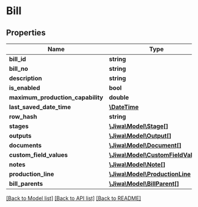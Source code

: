 # Bill

## Properties
Name | Type | Description | Notes
------------ | ------------- | ------------- | -------------
**bill_id** | **string** |  | [optional] 
**bill_no** | **string** |  | [optional] 
**description** | **string** |  | [optional] 
**is_enabled** | **bool** |  | [optional] 
**maximum_production_capability** | **double** |  | [optional] 
**last_saved_date_time** | [**\DateTime**](\DateTime.md) |  | [optional] 
**row_hash** | **string** |  | [optional] 
**stages** | [**\Jiwa\Model\Stage[]**](Stage.md) |  | [optional] 
**outputs** | [**\Jiwa\Model\Output[]**](Output.md) |  | [optional] 
**documents** | [**\Jiwa\Model\Document[]**](Document.md) |  | [optional] 
**custom_field_values** | [**\Jiwa\Model\CustomFieldValue[]**](CustomFieldValue.md) |  | [optional] 
**notes** | [**\Jiwa\Model\Note[]**](Note.md) |  | [optional] 
**production_line** | [**\Jiwa\Model\ProductionLine**](ProductionLine.md) |  | [optional] 
**bill_parents** | [**\Jiwa\Model\BillParent[]**](BillParent.md) |  | [optional] 

[[Back to Model list]](../README.md#documentation-for-models) [[Back to API list]](../README.md#documentation-for-api-endpoints) [[Back to README]](../README.md)


